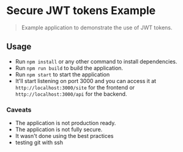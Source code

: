 # Secure JWT tokens Example

> Example application to demonstrate the use of JWT tokens.

## Usage

- Run `npm install` or any other command to install dependencies.
- Run `npm run build` to build the application.
- Run `npm start` to start the application
- It'll start listening on port 3000 and you can access it at `http://localhost:3000/site` for the frontend or `http://localhost:3000/api` for the backend.

### Caveats

- The application is not production ready.
- The application is not fully secure.
- It wasn't done using the best practices
- testing git with ssh
